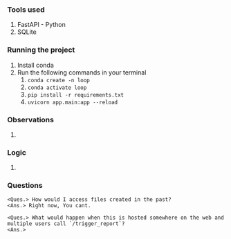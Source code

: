 ### Tools used

1. FastAPI - Python
2. SQLite

### Running the project

1. Install conda
2. Run the following commands in your terminal
   1. `conda create -n loop`
   2. `conda activate loop`
   3. `pip install -r requirements.txt`
   4. `uvicorn app.main:app --reload`

### Observations

1.

### Logic

1.

### Questions

```
<Ques.> How would I access files created in the past?
<Ans.> Right now, You cant.
```

```
<Ques.> What would happen when this is hosted somewhere on the web and multiple users call `/trigger_report`?
<Ans.>
```
